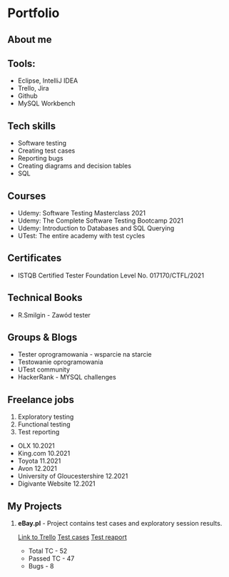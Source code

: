 # Portfolio

## About me

## Tools:

* Eclipse, IntelliJ IDEA
* Trello, Jira
* Github
* MySQL Workbench

## Tech skills

* Software testing
* Creating test cases
* Reporting bugs
* Creating diagrams and decision tables
* SQL

## Courses 

* Udemy: Software Testing Masterclass 2021
* Udemy: The Complete Software Testing Bootcamp 2021
* Udemy: Introduction to Databases and SQL Querying
* UTest: The entire academy with test cycles

## Certificates

* ISTQB Certified Tester Foundation Level No. 017170/CTFL/2021

## Technical Books

* R.Smilgin - Zawód tester

## Groups & Blogs

* Tester oprogramowania - wsparcie na starcie
* Testowanie oprogramowania
* UTest community
* HackerRank - MYSQL challenges

## Freelance jobs

  1. Exploratory testing
  2. Functional testing
  3. Test reporting

* OLX 10.2021
* King.com 10.2021
* Toyota 11.2021
* Avon 12.2021
* University of Gloucestershire 12.2021
* Digivante Website 12.2021

## My Projects

1. **eBay.pl** - Project contains test cases and exploratory session results.

   [Link to Trello](https://trello.com/b/AJMnaL61/ebaypl)
   [Test cases](https://docs.google.com/spreadsheets/d/1mouaoO4Jh4k6fMDq0g04VXsEPkaRp8Vv5vdfyMweUqc/edit?usp=sharing)
   [Test reaport](https://docs.google.com/document/d/1KoO6kzOZF0YY0_obgzMgfSshqdDt7b7iogSI7sZEPa8/edit)
 
   - Total TC - 52
   - Passed TC - 47
   - Bugs - 8




